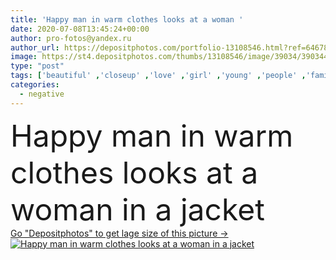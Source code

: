 ```yaml
---
title: 'Happy man in warm clothes looks at a woman '
date: 2020-07-08T13:45:24+00:00
author: pro-fotos@yandex.ru
author_url: https://depositphotos.com/portfolio-13108546.html?ref=64678756
image: https://st4.depositphotos.com/thumbs/13108546/image/39034/390344804/api_thumb_450.jpg?forcejpeg=true
type: "post"
tags: ['beautiful' ,'closeup' ,'love' ,'girl' ,'young' ,'people' ,'family' ,'man' ,'bed' ,'house' ,'couple' ,'two' ,'woman' ,'stress' ,'emotional' ,'room' ,'chinese' ,'japanese' ,'asian' ,'profile' ,'broken' ,'negative' ,'angry' ,'mad' ,'living' ,'silence' ,'mature' ,'asia' ,'sad' ,'upset' ,'conflict' ,'fight' ,'wife' ,'husband' ,'anger' ,'Furious' ,'failure' ,'married' ,'marriage' ,'divorce' ,'quarrel' ,'disappointed' ,'boyfriend' ,'girlfriend' ,'breakup' ,'dispute' ,'argument' ,'unhappy' ,'argue' ,'Vietnamese' ]
categories: 
  - negative
---
```

<div aling="center">
            <font size="60"> Happy man in warm clothes looks at a woman in a jacket</font>   
</div>
<div>
    <a href='https://depositphotos.com/390344804/stock-photo-happy-man-in-warm-clothes.html?ref=64678756' target=_blank > Go "Depositphotos" to get lage size of this picture ->
        <img href='https://depositphotos.com/390344804/stock-photo-happy-man-in-warm-clothes.html?ref=64678756' src='https://st4.depositphotos.com/13108546/39034/i/950/depositphotos_390344804-stock-photo-happy-man-in-warm-clothes.jpg?forcejpeg=true' alt='Happy man in warm clothes looks at a woman in a jacket' >
    </a>
</div>
